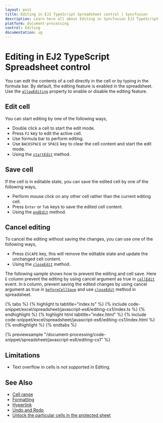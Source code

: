 ```yaml
---
layout: post
title: Editing in EJ2 TypeScript Spreadsheet control | Syncfusion
description: Learn here all about Editing in Syncfusion EJ2 TypeScript Spreadsheet control of Syncfusion Essential JS 2 and more.
platform: document-processing
control: Editing 
documentation: ug
---
```


# Editing in EJ2 TypeScript Spreadsheet control

You can edit the contents of a cell directly in the cell or by typing in the formula bar. By default, the editing feature is enabled in the spreadsheet. Use the [`allowEditing`](https://ej2.syncfusion.com/documentation/api/spreadsheet/#allowediting) property to enable or disable the editing feature.

## Edit cell

You can start editing by one of the following ways,

* Double click a cell to start the edit mode.
* Press `F2` key to edit the active cell.
* Use formula bar to perform editing.
* Use `BACKSPACE` or `SPACE` key to clear the cell content and start the edit mode.
* Using the [`startEdit`](https://ej2.syncfusion.com/documentation/api/spreadsheet/#startedit) method.

## Save cell

If the cell is in editable state, you can save the edited cell by one of the following ways,

* Perform mouse click on any other cell rather than the current editing cell.
* Press `Enter` or `Tab` keys to save the edited cell content.
* Using the [`endEdit`](https://ej2.syncfusion.com/documentation/api/spreadsheet/#endedit) method.

## Cancel editing

To cancel the editing without saving the changes, you can use one of the following ways,

* Press `ESCAPE` key, this will remove the editable state and update the unchanged cell content.
* Using the [`closeEdit`](https://ej2.syncfusion.com/documentation/api/spreadsheet/#closeedit) method.

The following sample shows how to prevent the editing and cell save. Here `E` column prevent the editing by using cancel argument as true in [`cellEdit`](https://ej2.syncfusion.com/documentation/api/spreadsheet/#celledit) event. In `D` column, prevent saving the edited changes by using cancel argument as true in [`beforeCellSave`](https://ej2.syncfusion.com/documentation/api/spreadsheet/#beforecellsave) and use [`closeEdit`](https://ej2.syncfusion.com/documentation/api/spreadsheet/#closeedit) method in spreadsheet.
 
{% tabs %}
{% highlight ts tabtitle="index.ts" %}
{% include code-snippet/excel/spreadsheet/javascript-es6/editing-cs1/index.ts %}
{% endhighlight %}
{% highlight html tabtitle="index.html" %}
{% include code-snippet/excel/spreadsheet/javascript-es6/editing-cs1/index.html %}
{% endhighlight %}
{% endtabs %}
        
{% previewsample "/document-processing/code-snippet/spreadsheet/javascript-es6/editing-cs1" %}

## Limitations

* Text overflow in cells is not supported in Editing.

## See Also

* [Cell range](./cell-range)
* [Formatting](./formatting)
* [Hyperlink](./link)
* [Undo and Redo](./undo-redo)
* [Unlock the particular cells in the protected sheet](./protect-sheet#unlock-the-particular-cells-in-the-protected-sheet)
